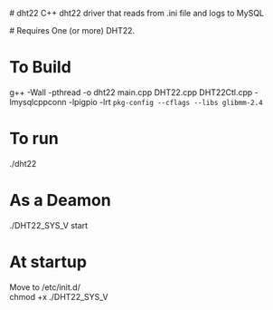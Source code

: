 <p>
# dht22
C++ dht22 driver that reads from .ini file and logs to MySQL
</p>

<p>
# Requires
One (or more) DHT22.
</p>

# To Build
g++ -Wall -pthread -o dht22 main.cpp DHT22.cpp DHT22Ctl.cpp -lmysqlcppconn -lpigpio -lrt `pkg-config --cflags --libs glibmm-2.4`


# To run
./dht22


# As a Deamon
./DHT22_SYS_V start


# At startup
Move to /etc/init.d/<br>
chmod +x ./DHT22_SYS_V
